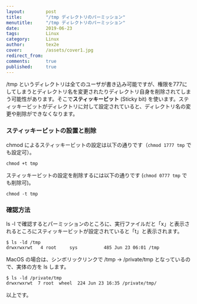 ```yaml
---
layout:        post
title:         "/tmp ディレクトリのパーミッション"
menutitle:     "/tmp ディレクトリのパーミッション"
date:          2019-06-23
tags:          Linux
category:      Linux
author:        tex2e
cover:         /assets/cover1.jpg
redirect_from:
comments:      true
published:     true
---
```


/tmp というディレクトリは全てのユーザが書き込み可能ですが、権限を777にしてしまうとディレクトリ名を変更されたりディレクトリ自身を削除されてしまう可能性があります。そこで**スティッキービット** (Sticky bit) を使います。スティッキービットがディレクトリに対して設定されていると、ディレクトリ名の変更や削除ができなくなります。

### スティッキービットの設置と削除

chmod によるスティッキービットの設定は以下の通りです（`chmod 1777 tmp` でも設定可）。

```command
chmod +t tmp
```

スティッキービットの設定を削除するには以下の通りです (`chmod 0777 tmp` でも削除可)。

```command
chmod -t tmp
```

### 確認方法

ls -l で確認するとパーミッションのところに、実行ファイルだと「x」と表示されるところにスティッキービットが設定されていると「t」と表示されます。

```command
$ ls -ld /tmp
drwxrwxrwt   4 root     sys          485 Jun 23 06:01 /tmp
```

MacOS の場合は、シンボリックリンクで /tmp -> /private/tmp となっているので、実体の方を ls します。

```command
$ ls -ld /private/tmp
drwxrwxrwt  7 root  wheel  224 Jun 23 16:35 /private/tmp/
```

以上です。
